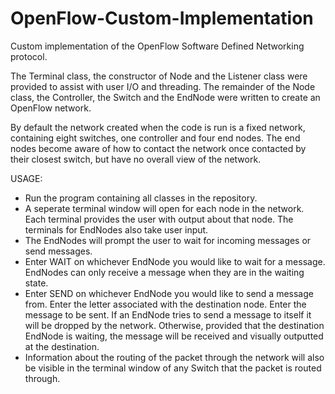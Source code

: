 # OpenFlow-Custom-Implementation
Custom implementation of the OpenFlow Software Defined Networking protocol.

The Terminal class, the constructor of Node and the Listener class were provided to assist with user I/O and threading. The remainder of the Node class, the Controller, the Switch and the EndNode were written to create an OpenFlow network.

By default the network created when the code is run is a fixed network, containing eight switches, one controller and four end nodes. The end nodes become aware of how to contact the network once contacted by their closest switch, but have no overall view of the network.

USAGE:
- Run the program containing all classes in the repository.
- A seperate terminal window will open for each node in the network. Each terminal provides the user with output about that node. The terminals for EndNodes also take user input.
- The EndNodes will prompt the user to wait for incoming messages or send messages.
- Enter WAIT on whichever EndNode you would like to wait for a message. EndNodes can only receive a message when they are in the waiting state.
- Enter SEND on whichever EndNode you would like to send a message from. Enter the letter associated with the destination node. Enter the message to be sent. If an EndNode tries to send a message to itself it will be dropped by the network. Otherwise, provided that the destination EndNode is waiting, the message will be received and visually outputted at the destination.
- Information about the routing of the packet through the network will also be visible in the terminal window of any Switch that the packet is routed through.
